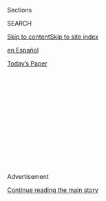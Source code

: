 <div id="app">

<div>

<div>

<div>

<div class="NYTAppHideMasthead css-1q2w90k e1suatyy0">

<div class="section css-ui9rw0 e1suatyy2">

<div class="css-eph4ug er09x8g0">

<div class="css-6n7j50">

</div>

<span class="css-1dv1kvn">Sections</span>

<div class="css-10488qs">

<span class="css-1dv1kvn">SEARCH</span>

</div>

[Skip to content](#site-content)[Skip to site index](#site-index)

</div>

<div id="masthead-section-label" class="css-1wr3we4 eaxe0e00">

[en
Español](https://www.nytimes3xbfgragh.onion/es/)

</div>

<div class="css-10698na e1huz5gh0">

</div>

</div>

<div id="masthead-bar-one" class="section hasLinks css-15hmgas e1csuq9d3">

<div class="css-uqyvli e1csuq9d0">

</div>

<div class="css-1uqjmks e1csuq9d1">

</div>

<div class="css-9e9ivx">

[](https://myaccount.nytimes3xbfgragh.onion/auth/login?response_type=cookie&client_id=vi)

</div>

<div class="css-1bvtpon e1csuq9d2">

[Today’s
Paper](https://www.nytimes3xbfgragh.onion/section/todayspaper)

</div>

</div>

</div>

</div>

<div data-aria-hidden="false">

<div id="site-content" data-role="main">

<div>

<div class="css-1aor85t" style="opacity:0.000000001;z-index:-1;visibility:hidden">

<div class="css-1hqnpie">

<div class="css-epjblv">

<span class="css-17xtcya">[en
Español](/es/)</span><span class="css-x15j1o">|</span><span class="css-fwqvlz">Los
profesores en horario
estelar</span>

</div>

<div class="css-k008qs">

<div class="css-1iwv8en">

<span class="css-18z7m18"></span>

<div>

</div>

</div>

<span class="css-1n6z4y">https://nyti.ms/3g8QB4n</span>

<div class="css-1705lsu">

<div class="css-4xjgmj">

<div class="css-4skfbu" data-role="toolbar" data-aria-label="Social Media Share buttons, Save button, and Comments Panel with current comment count" data-testid="share-tools">

  - 
  - 
  - 
  - 
    
    <div class="css-6n7j50">
    
    </div>

  - 

</div>

</div>

</div>

</div>

</div>

</div>

<div class="css-13pd83m">

</div>

<div id="top-wrapper" class="css-1sy8kpn">

<div id="top-slug" class="css-l9onyx">

Advertisement

</div>

[Continue reading the main
story](#after-top)

<div class="ad top-wrapper" style="text-align:center;height:100%;display:block;min-height:250px">

<div id="top" class="place-ad" data-position="top" data-size-key="top">

</div>

</div>

<div id="after-top">

</div>

</div>

<div>

<div id="sponsor-wrapper" class="css-1hyfx7x">

<div id="sponsor-slug" class="css-19vbshk">

Supported by

</div>

[Continue reading the main
story](#after-sponsor)

<div id="sponsor" class="ad sponsor-wrapper" style="text-align:center;height:100%;display:block">

</div>

<div id="after-sponsor">

</div>

</div>

<div class="css-186x18t">

El Times

</div>

<div class="css-1vkm6nb ehdk2mb0">

# Los profesores en horario estelar

</div>

Los desafíos de la educación a distancia, el ocaso del Barcelona y la
jubilación de un caudillo latinoamericano.

<div class="css-bn0qp euiyums0">

18 de agosto de
2020

<div class="css-4xjgmj">

<div class="css-d8bdto" data-role="toolbar" data-aria-label="Social Media Share buttons, Save button, and Comments Panel with current comment count" data-testid="share-tools">

  - 
  - 
  - 
  - 
    
    <div class="css-6n7j50">
    
    </div>

  - 

</div>

</div>

</div>

</div>

<div class="section meteredContent css-1r7ky0e" name="articleBody" itemprop="articleBody">

<div class="css-1fanzo5 StoryBodyCompanionColumn">

<div class="css-53u6y8">

*¡Es martes\! ¿Listo para empezar tu día? Esta es la edición exprés de
nuestro boletín. Para recibir en tu correo algunas de las mejores
lecturas de The New York Times en español* **[*inscríbete
aquí*](https://www.nytimes3xbfgragh.onion/newsletters/el-times)***.*

-----

Desde que niños y jóvenes empezaron a llevar en el bolsillo teléfonos
celulares, los profesores de todo el mundo han tenido que competir por
la atención de sus estudiantes con las pantallas. Ahora, que las clases
en gran parte del mundo serán remotas, parece que maestros y pantallas
tendrán que ser aliados, ya sea por**[la falta de
recursos](https://www.nytimes3xbfgragh.onion/es/2020/08/07/espanol/mundo/cierre-escuela-coronavirus-kenia.html)**
o el **[riesgo de
contagio](https://www.nytimes3xbfgragh.onion/es/2020/08/06/espanol/mundo/abrir-escuelas-israel-coronavirus.html)**.

En algunos países, como China, Tanzania, México y Perú, la educación a
distancia **[será también a través de la
televisión](https://www.nytimes3xbfgragh.onion/es/2020/08/17/espanol/educacion-television.html)**,
que tiene más alcance. Pero ni siquiera tener acceso a internet
garantiza una mejor situación, como escribió Isaac Lozano, **[un
estudiante de último año de
secundaria](https://www.nytimes3xbfgragh.onion/es/2020/08/17/espanol/opinion/covid-regreso-clases-estudiante.htm)**
**** de San Diego, California:

> “Me enojaba vivir en un foco de infección del coronavirus, que mis
> padres inmigrantes pudieran darme tan poco, que mis compañeros de
> clase media estuvieran muy cómodos en sus habitaciones mientras yo
> estaba confinado en una enclenque silla de metal de la cocina”.

Más allá de las medidas escolares y de la brecha de desigualdad, la
pandemia no cederá pronto. Los padres pueden prepararse **[para el
aprendizaje a
distancia](https://www.nytimes3xbfgragh.onion/es/2020/08/12/espanol/curso-escolar-en-linea.html)**
con algunos sencillos consejos.

</div>

</div>

<div class="css-79elbk" data-testid="photoviewer-wrapper">

<div class="css-z3e15g" data-testid="photoviewer-wrapper-hidden">

</div>

<div class="css-1a48zt4 ehw59r15" data-testid="photoviewer-children">

![<span class="css-16f3y1r e13ogyst0" data-aria-hidden="true">Sillas
socialmente distanciadas en un aula en Schwerin, Alemania. Un grupo de
científicos encontró virus en el aire a una distancia mucho mayor que
los dos metros
recomendados.</span><span class="css-cnj6d5 e1z0qqy90" itemprop="copyrightHolder"><span class="css-1ly73wi e1tej78p0">Credit...</span><span>Felipe
Trueba/EPA vía
Shutterstock</span></span>](https://static01.graylady3jvrrxbe.onion/images/2020/08/11/science/13Aerosoles-ES-2/merlin_175191180_7a68c733-2ab9-4930-8504-957fdb8018d1-articleLarge.jpg?quality=75&auto=webp&disable=upscale)

</div>

</div>

<div class="css-1fanzo5 StoryBodyCompanionColumn">

<div class="css-53u6y8">

No solo la escuela será diferente: también ir a un bar, compartir un
cigarrillo y soplar las velitas de la torta de cumpleaños **[parecen
estar en vías de
extinción](https://www.nytimes3xbfgragh.onion/es/2020/08/15/espanol/ciencia-y-tecnologia/coronavirus-actividades-prohibidas.html)**.
**** ¿Qué agregarías a la **[lista de
actividades](https://www.nytimes3xbfgragh.onion/es/2020/08/15/espanol/ciencia-y-tecnologia/coronavirus-actividades-prohibidas.html#commentsContainer)**
**** que jamás serán iguales tras la pandemia?

</div>

</div>

<div class="css-1fanzo5 StoryBodyCompanionColumn">

<div class="css-53u6y8">

Por cierto, hoy lanzaremos un boletín en inglés dedicado exclusivamente
al tema del regreso a clases y el coronavirus. Puedes **** **[dar de
alta tu correo para
recibirlo](https://www.nytimes3xbfgragh.onion/newsletters/coronavirus-schools-briefing)**.

— Elda Cantú

-----

### ⌚ ¿Tienes 15 minutos más? ⌚

🇨🇴 Con la **[detención del
expresidente](https://www.nytimes3xbfgragh.onion/es/2020/08/07/espanol/america-latina/alvaro-uribe-colombia.html)**
**** Álvaro Uribe, Colombia tiene la oportunidad de **[despojarse del
caudillismo](https://www.nytimes3xbfgragh.onion/es/2020/08/17/espanol/opinion/alvaro-uribe-colombia.html)**,
opina Sinar Alvarado.

🚖 El director ejecutivo de Uber escribe sobre las **[condiciones
laborales de sus
conductores](https://www.nytimes3xbfgragh.onion/es/2020/08/14/espanol/opinion/ceo-uber-trabajadores.html)**
y asegura que convertir en empleados a los trabajadores de la economía
colaborativa no es la mejor solución.

⚽ En el extremo opuesto de la escala salarial, una estupenda crónica de
Rory Smith, corresponsal de fútbol, desmenuza **** **[la caída del
Barcelona](https://www.nytimes3xbfgragh.onion/es/2020/08/14/espanol/deportes/bayern-barcelona-8-2-champions-messi.html)**,
**** el equipo deportivo que más paga en el mundo. La derrota, dice
Smith, revela mucho más que un mal partido.

</div>

</div>

<div class="css-1fanzo5 StoryBodyCompanionColumn">

<div class="css-53u6y8">

🧪 🎨Y en su columna, Jorge Carrión reflexiona sobre la necesidad de que
haya **[más colaboración entre científicos y artistas para
conducir](https://www.nytimes3xbfgragh.onion/es/2020/08/16/espanol/opinion/coronavirus-arte.html)**
**** a “nuevas maneras de entendernos como personas y como seres vivos,
en entornos cada vez más y más complejos”.

-----

### 🇺🇸 Elecciones 2020 🇺🇸

Ayer arrancó la Convención Nacional Demócrata, que, al confirmar la
nominación
de[](https://www.nytimes3xbfgragh.onion/es/interactive/2020/espanol/estados-unidos/joe-biden-elecciones.html)**[Joe
Biden](https://www.nytimes3xbfgragh.onion/es/interactive/2020/espanol/estados-unidos/joe-biden-elecciones.html)**
como candidato a la presidencia, da por inaugurada oficialmente la
elección. **[Kamala
Harris](https://www.nytimes3xbfgragh.onion/es/2020/08/12/espanol/estados-unidos/quien-es-kamala-harris-vicepresidenta.html)**,
la senadora de California y compañera de fórmula de Biden, dará un
discurso mañana. Se esperan mensajes del expresidente Barack Obama y la
ex primera dama Michelle Obama así como del senador Bernie Sanders y
Bill y Hillary Clinton. Sigue toda nuestra **[cobertura en
inglés](https://www.nytimes3xbfgragh.onion/news-event/2020-election)**.

-----

*Antes de que te vayas, disfruta de esta postal*

## ¿A dónde van todos con ese arpón?

</div>

</div>

<div class="css-79elbk" data-testid="photoviewer-wrapper">

<div class="css-z3e15g" data-testid="photoviewer-wrapper-hidden">

</div>

<div class="css-1a48zt4 ehw59r15" data-testid="photoviewer-children">

<div class="css-1xdhyk6 erfvjey0">

<span class="css-1ly73wi e1tej78p0">Image</span>

<div class="css-zjzyr8">

<div data-testid="lazyimage-container" style="height:290px">

</div>

</div>

</div>

<span class="css-16f3y1r e13ogyst0" data-aria-hidden="true">Emma
Shearman hacía pesca submarina en Manly, Australia, en
julio.</span><span class="css-cnj6d5 e1z0qqy90" itemprop="copyrightHolder"><span class="css-1ly73wi e1tej78p0">Credit...</span><span>Michaela
Skovranova para The New York Times</span></span>

</div>

</div>

<div class="css-1fanzo5 StoryBodyCompanionColumn">

<div class="css-53u6y8">

Desde que empezó la pandemia, el jefe de la corresponsalía del Times en
Australia, Damien Cave, veía cada vez a más personas ir camino al
océano, arpón en mano. Para entender el fenómeno, **[Cave se unió a
este pasatiempo
submarino](https://www.nytimes3xbfgragh.onion/2020/08/03/world/australia/spearfishing-sydney-coronavirus.html)**
\[en inglés\]:

> “De hecho, en una época de desempleo en aumento y restricciones a las
> reuniones deportivas y sociales, la pesca submarina se ha convertido
> en un escape cada vez más popular para las personas que buscan calma,
> control y alimento lejos de la ansiedad de la tierra”.

-----

*¡Hasta el viernes\! Si te gustó este boletín, compártelo con tus
amigos, colegas y seres queridos (y no tan queridos). También pueden*
**[*registrarse
aquí*](https://www.nytimes3xbfgragh.onion/newsletters/el-times)**
****** *para recibirlo en su correo.*

</div>

</div>

</div>

<div>

</div>

<div>

</div>

<div>

</div>

<div>

<div id="bottom-wrapper" class="css-1ede5it">

<div id="bottom-slug" class="css-l9onyx">

Advertisement

</div>

[Continue reading the main
story](#after-bottom)

<div id="bottom" class="ad bottom-wrapper" style="text-align:center;height:100%;display:block;min-height:90px">

</div>

<div id="after-bottom">

</div>

</div>

</div>

</div>

</div>

## Site Index

<div>

</div>

## Site Information Navigation

  - [© <span>2020</span> <span>The New York Times
    Company</span>](https://help.nytimes3xbfgragh.onion/hc/en-us/articles/115014792127-Copyright-notice)

<!-- end list -->

  - [NYTCo](https://www.nytco.com/)
  - [Contact
    Us](https://help.nytimes3xbfgragh.onion/hc/en-us/articles/115015385887-Contact-Us)
  - [Work with us](https://www.nytco.com/careers/)
  - [Advertise](https://nytmediakit.com/)
  - [T Brand Studio](http://www.tbrandstudio.com/)
  - [Your Ad
    Choices](https://www.nytimes3xbfgragh.onion/privacy/cookie-policy#how-do-i-manage-trackers)
  - [Privacy](https://www.nytimes3xbfgragh.onion/privacy)
  - [Terms of
    Service](https://help.nytimes3xbfgragh.onion/hc/en-us/articles/115014893428-Terms-of-service)
  - [Terms of
    Sale](https://help.nytimes3xbfgragh.onion/hc/en-us/articles/115014893968-Terms-of-sale)
  - [Site
    Map](https://spiderbites.nytimes3xbfgragh.onion)
  - [Help](https://help.nytimes3xbfgragh.onion/hc/en-us)
  - [Subscriptions](https://www.nytimes3xbfgragh.onion/subscription?campaignId=37WXW)

</div>

</div>

</div>

</div>
